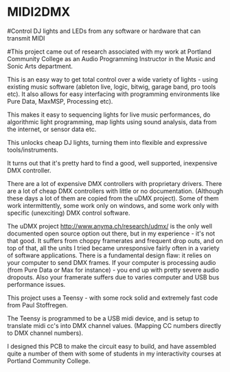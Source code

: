 # MIDI2DMX

#Control DJ lights and LEDs from any software or hardware that can transmit MIDI

#This project came out of research associated with my work at Portland Community College as an Audio Programming Instructor in the Music and Sonic Arts department.

This is an easy way to get total control over a wide variety of lights - using existing music software (ableton live, logic, bitwig, garage band, pro tools etc). It also allows for easy interfacing with programming environments like Pure Data, MaxMSP, Processing etc).

This makes it easy to sequencing lights for live music performances, do algorithmic light programming, map lights using sound analysis, data from the internet, or sensor data etc.

This unlocks cheap DJ lights, turning them into flexible and expressive tools/instruments.

It turns out that it's pretty hard to find a good, well supported, inexpensive DMX controller.

There are a lot of expensive DMX controllers with proprietary drivers. There are a lot of cheap DMX controllers with little or no documentation. (Although these days a lot of them are copied from the uDMX project). Some of them work intermittently, some work only on windows, and some work only with specific (unexciting) DMX control software.

The uDMX project http://www.anyma.ch/research/udmx/ is the only well documented open source option out there, but in my experience - it's not that good. It suffers from choppy framerates and frequent drop outs, and on top of that, all the units I tried became unresponsive fairly often in a variety of software applications. There is a fundamental design flaw: it relies on your computer to send DMX frames. If your computer is processing audio (from Pure Data or Max for instance) - you end up with pretty severe audio dropouts. Also your framerate suffers due to varies computer and USB bus performance issues.

This project uses a Teensy - with some rock solid and extremely fast code from Paul Stoffregen.

The Teensy is programmed to be a USB midi device, and is setup to translate midi cc's into DMX channel values. (Mapping CC numbers directly to DMX channel numbers).

I designed this PCB to make the circuit easy to build, and have assembled quite a number of them with some of students in my interactivity courses at Portland Community College.
